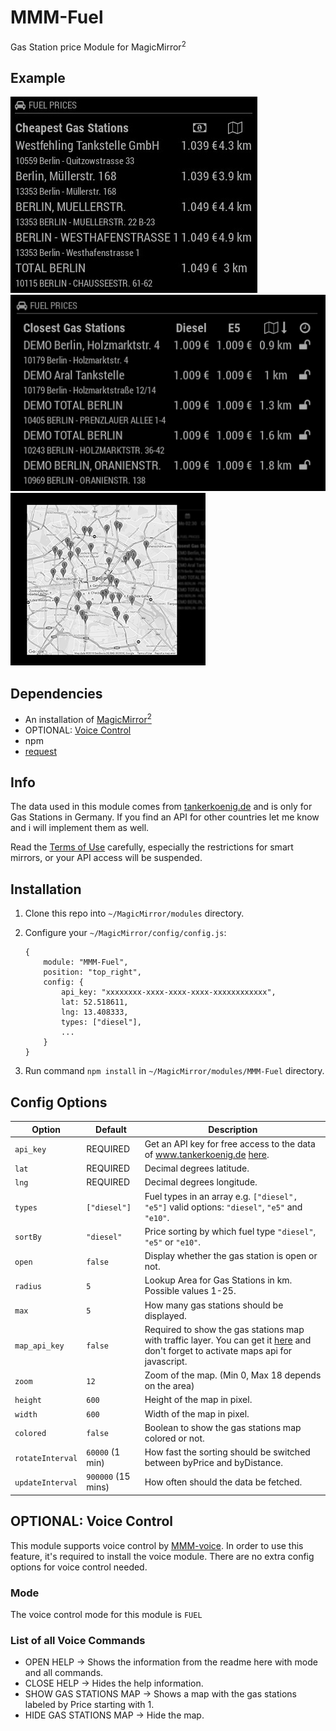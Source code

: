 # MMM-Fuel
Gas Station price Module for MagicMirror<sup>2</sup>

## Example

![](.github/example.jpg) ![](.github/example2.jpg) ![](.github/example3.jpg)

## Dependencies
  * An installation of [MagicMirror<sup>2</sup>](https://github.com/MichMich/MagicMirror)
  * OPTIONAL: [Voice Control](https://github.com/fewieden/MMM-voice)
  * npm
  * [request](https://www.npmjs.com/package/request)
  
## Info
The data used in this module comes from [tankerkoenig.de](http://www.tankerkoenig.de) and is only for Gas Stations in Germany.
If you find an API for other countries let me know and i will implement them as well.

Read the [Terms of Use](https://creativecommons.tankerkoenig.de/#usage) carefully, especially the restrictions for smart mirrors,
or your API access will be suspended.

## Installation
 1. Clone this repo into `~/MagicMirror/modules` directory.
 2. Configure your `~/MagicMirror/config/config.js`:

    ```
    {
        module: "MMM-Fuel",
        position: "top_right",
        config: {
            api_key: "xxxxxxxx-xxxx-xxxx-xxxx-xxxxxxxxxxxx",
            lat: 52.518611,
            lng: 13.408333,
            types: ["diesel"],
            ...
        }
    }
    ```
 3. Run command `npm install` in `~/MagicMirror/modules/MMM-Fuel` directory.

## Config Options
| **Option** | **Default** | **Description** |
| --- | --- | --- |
| `api_key` | REQUIRED | Get an API key for free access to the data of www.tankerkoenig.de [here](https://creativecommons.tankerkoenig.de/#register). |
| `lat` | REQUIRED | Decimal degrees latitude. |
| `lng` | REQUIRED | Decimal degrees longitude. |
| `types` | `["diesel"]` | Fuel types in an array e.g. `["diesel", "e5"]` valid options: `"diesel"`, `"e5"` and `"e10"`. |
| `sortBy` | `"diesel"` | Price sorting by which fuel type `"diesel"`, `"e5"` or `"e10"`. |
| `open` | `false` | Display whether the gas station is open or not. |
| `radius` | `5` | Lookup Area for Gas Stations in km. Possible values 1-25. |
| `max` | `5` | How many gas stations should be displayed. |
| `map_api_key` | `false` | Required to show the gas stations map with traffic layer. You can get it [here](https://console.developers.google.com/) and don't forget to activate maps api for javascript. |
| `zoom` | `12` | Zoom of the map. (Min 0, Max 18 depends on the area) |
| `height` | `600` | Height of the map in pixel. |
| `width` | `600` | Width of the map in pixel. |
| `colored` | `false` | Boolean to show the gas stations map colored or not. |
| `rotateInterval` | `60000` (1 min) | How fast the sorting should be switched between byPrice and byDistance. |
| `updateInterval` | `900000` (15 mins) | How often should the data be fetched. |

## OPTIONAL: Voice Control
This module supports voice control by [MMM-voice](https://github.com/fewieden/MMM-voice). In order to use this feature, it's required to install the voice module. There are no extra config options for voice control needed.

### Mode
The voice control mode for this module is `FUEL`

### List of all Voice Commands
  * OPEN HELP -> Shows the information from the readme here with mode and all commands.
  * CLOSE HELP -> Hides the help information.
  * SHOW GAS STATIONS MAP -> Shows a map with the gas stations labeled by Price starting with 1.
  * HIDE GAS STATIONS MAP -> Hide the map.
